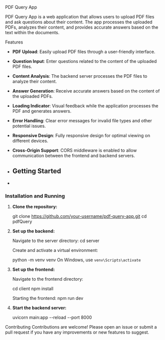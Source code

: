 PDF Query App

PDF Query App is a web application that allows users to upload PDF files and ask questions about their content. The app processes the uploaded PDFs, analyzes their content, and provides accurate answers based on the text within the documents.


Features

- **PDF Upload**: Easily upload PDF files through a user-friendly interface.
- **Question Input**: Enter questions related to the content of the uploaded PDF files.
- **Content Analysis**: The backend server processes the PDF files to analyze their content.
- **Answer Generation**: Receive accurate answers based on the content of the uploaded PDFs.
- **Loading Indicator**: Visual feedback while the application processes the PDF and generates answers.
- **Error Handling**: Clear error messages for invalid file types and other potential issues.
- **Responsive Design**: Fully responsive design for optimal viewing on different devices.
- **Cross-Origin Support**: CORS middleware is enabled to allow communication between the frontend and backend servers.

- ## Getting Started

- 
### Installation and Running

1. **Clone the repository:**

   git clone https://github.com/your-username/pdf-query-app.git
   cd pdfQuery

2. **Set up the backend:**

   Navigate to the server directory:
   cd server
   
   Create and activate a virtual environment:

   python -m venv venv
   On Windows, use `venv\Scripts\activate`

4. **Set up the frontend:**

   Navigate to the frontend directory:

   cd client
   npm install

   Starting the frontend:
   npm run dev
   
5. **Start the backend server:**

   uvicorn main:app --reload --port 8000

   
Contributing
Contributions are welcome! Please open an issue or submit a pull request if you have any improvements or new features to suggest.
   
